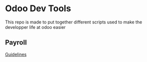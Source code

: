 # Odoo Dev Tools

This repo is made to put together different scripts used to make the developper life at odoo easier

## Payroll

[Guidelines](doc/payroll/guidelines.md)

